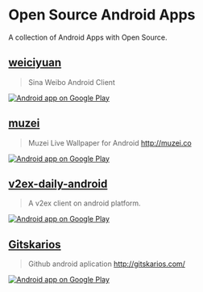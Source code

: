 # Open Source Android Apps
A collection of Android Apps with Open Source.


## [weiciyuan](https://github.com/qii/weiciyuan)  
> Sina Weibo Android Client  
<a href="https://play.google.com/store/apps/details?id=org.qii.weiciyuan">
  <img alt="Android app on Google Play"
       src="https://developer.android.com/images/brand/en_app_rgb_wo_45.png" />
</a>

## [muzei](https://github.com/romannurik/muzei)  
> Muzei Live Wallpaper for Android http://muzei.co  
<a href="https://play.google.com/store/apps/details?id=net.nurik.roman.muzei">
  <img alt="Android app on Google Play"
       src="https://developer.android.com/images/brand/en_app_rgb_wo_45.png" />
</a>

## [v2ex-daily-android](https://github.com/kyze8439690/v2ex-daily-android)  
> A v2ex client on android platform.  
<a href="https://play.google.com/store/apps/details?id=com.yugy.v2ex.daily">
  <img alt="Android app on Google Play"
       src="https://developer.android.com/images/brand/en_app_rgb_wo_45.png" />
</a>

## [Gitskarios](https://github.com/alorma/Gitskarios)  
> Github android aplication http://gitskarios.com/  
<a href="https://play.google.com/store/apps/details?id=com.alorma.github">
  <img alt="Android app on Google Play"
       src="https://developer.android.com/images/brand/en_app_rgb_wo_45.png" />
</a>
